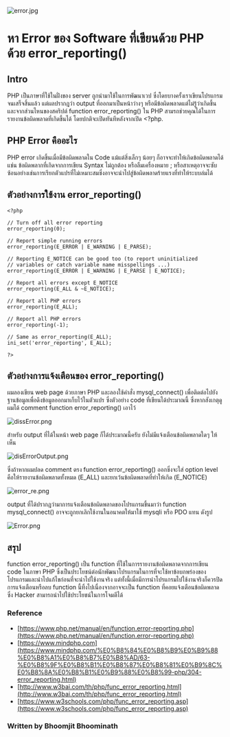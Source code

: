 ![error.jpg](https://peegonggoy.github.io/Code4SecWeek/PicCode4Sec/error.jpg)

# หา Error ของ Software ที่เขียนด้วย PHP ด้วย error_reporting()
## Intro
PHP เป็นภาษาที่ใช้ในฝั่งของ server ถูกนำมาใช้ในการพัฒนาเวป ซึ่งโดยบางครั้งเราเขียนโปรแกรมจนเสร็จสิ้นแล้ว แต่ผลปรากฎว่า output ที่ออกมาเป็นหน้าว่างๆ หรือมีข้อผิดพลาดแต่ไม่รู้ว่าเกิดขึ้น และจากส่วนไหนของสคริปต์ function error_reporting() ใน PHP สามรถช่วยคุณได้ในการรายงานข้อผิดพลาดที่เกิดขึ้นได้ โดยปกติจะเปิดทันทีหลังจากเปิด <?php.
## PHP Error คืออะไร
PHP error เกิดขึ้นเมื่อมีข้อผิดพลาดใน Code แม้แต่สิ่งเล็กๆ น้อยๆ ก็อาจจะทำให้เกิดข้อผิดพลาดได้ แช่น ข้อผิดพลากที่เกิดจากการเขียน Syntax ไม่ถูกต้อง หรือลืมเครื่องหมาย ; หรือสาเหตุอาจจะซับซ้อนอย่างเช่นการเรียกตัวแปรที่ไม่เหมาะสมซึ่งอาจจะนำไปสู่ข้อผิดพลาดร้ายแรงที่ทำให้ระบบล่มได้

## ตัวอย่างการใช้งาน error_reporting()
    <?php

    // Turn off all error reporting
    error_reporting(0);

    // Report simple running errors
    error_reporting(E_ERROR | E_WARNING | E_PARSE);

    // Reporting E_NOTICE can be good too (to report uninitialized
    // variables or catch variable name misspellings ...)
    error_reporting(E_ERROR | E_WARNING | E_PARSE | E_NOTICE);

    // Report all errors except E_NOTICE
    error_reporting(E_ALL & ~E_NOTICE);

    // Report all PHP errors
    error_reporting(E_ALL);

    // Report all PHP errors
    error_reporting(-1);

    // Same as error_reporting(E_ALL);
    ini_set('error_reporting', E_ALL);

    ?>

## ตัวอย่างการแจ้งเตือนของ error_reporting()
ผมลองเขียน web page ด้วยภาษา PHP และลองใช้คำสั่ง mysql_connect() เพื่อติดต่อไปยังฐานข้อมูลเพื่อดึงข้อมูลออกมาเก็บไว้ในตัวแปร ซึ่งตัวอย่าง code ที่เขียนได้ประมาณนี้ ซึ่งหากสังเกตุดูผมได้ comment function error_reporting() เอาไว้

![dissError.png](https://peegonggoy.github.io/Code4SecWeek/PicCode4Sec/dissError.png)

สำหรับ output ที่ได้ในหน้า web page ก็ได้ประมาณนี้ครับ ยังไม่มีแจ้งเตือนข้อผิดพลาดใดๆ ให้เห็น

![disErrorOutput.png](https://peegonggoy.github.io/Code4SecWeek/PicCode4Sec/disErrorOutput.png)


ซึ่งถ้าหากผมปลด comment ตรง function error_reporting() ออกซึ่งจะใส่ option level คือให้รายงานข้อผิดพลาดทั้งหมด (E_ALL) และยกเว้นข้อผิดพลาดที่ทำให้เกิด (E_NOTICE)

![error_re.png](https://peegonggoy.github.io/Code4SecWeek/PicCode4Sec/error_re.png)

output ที่ได้ปรากฎว่ามาการแจ้งเตือนข้อผิดพลาดของโปรแกรมขึ้นมาว่า function mysql_connect() อาจจะถูกยกเลิกใช้งานในอนาคตให้มาใช้ mysqli หรือ PDO แทน ดังรูป

![Error.png](https://peegonggoy.github.io/Code4SecWeek/PicCode4Sec/Error.png)

## สรุป
function error_reporting() เป็น function ที่ใช้ในการรายงานข้อผิดพลาดจากการเขียน code ในภาษา PHP ซึ่งเป็นประโยชน์ต่อนักพัฒนาโปรแกรมในการที่จะใช้หาข้อบกพร่องของโปรแกรมและนำไปแก้ไขก่อนที่จะนำไปใช้งานจริง แต่ทั้งนี้เมื่อมีการนำโปรแกรมไปใช้งานจริงก็ควรปิดการแจ้งเตือนหรือลบ function นี้ทิ้งไปเนื่องจากอาจจะเป็น function ที่คอยแจ้งเตือนข้อผิดพลาดซึ่ง Hacker สามารถนำไปใช้ประโยชน์ในการโจมตีได้

### Reference
* [https://www.php.net/manual/en/function.error-reporting.php](https://www.php.net/manual/en/function.error-reporting.php)
* [https://www.mindphp.com](https://www.mindphp.com/%E0%B8%84%E0%B8%B9%E0%B9%88%E0%B8%A1%E0%B8%B7%E0%B8%AD/63-%E0%B8%9F%E0%B8%B1%E0%B8%87%E0%B8%81%E0%B9%8C%E0%B8%8A%E0%B8%B1%E0%B9%88%E0%B8%99-php/304-error_reporting.html)
* [http://www.w3bai.com/th/php/func_error_reporting.html](http://www.w3bai.com/th/php/func_error_reporting.html)
* [https://www.w3schools.com/php/func_error_reporting.asp](https://www.w3schools.com/php/func_error_reporting.asp)

### Written by Bhoomjit Bhoominath
